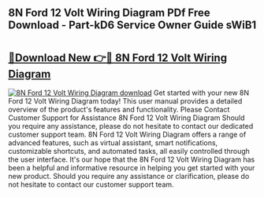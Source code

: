 ## 8N Ford 12 Volt Wiring Diagram PDf Free Download - Part-kD6 Service Owner Guide sWiB1

# <h2><a href="http://dfhkjo6.blite.top/?on=8N+Ford+12+Volt+Wiring+Diagram">🔗Download New 👉🔴 8N Ford 12 Volt Wiring Diagram</a></h2>

[![8N Ford 12 Volt Wiring Diagram download](https://i.imgur.com/lujVjoI.png)](http://dfhkjo6.blite.top/?on=8N+Ford+12+Volt+Wiring+Diagram)
Get started with your new 8N Ford 12 Volt Wiring Diagram today! This user manual provides a detailed overview of the product's features and functionality. Please Contact Customer Support for Assistance 8N Ford 12 Volt Wiring Diagram Should you require any assistance, please do not hesitate to contact our dedicated customer support team. 8N Ford 12 Volt Wiring Diagram offers a range of advanced features, such as virtual assistant, smart notifications, customizable shortcuts, and automated tasks, all easily controlled through the user interface. It's our hope that the 8N Ford 12 Volt Wiring Diagram has been a helpful and informative resource in helping you get started with your new product. Should you require any assistance or clarification, please do not hesitate to contact our customer support team.
